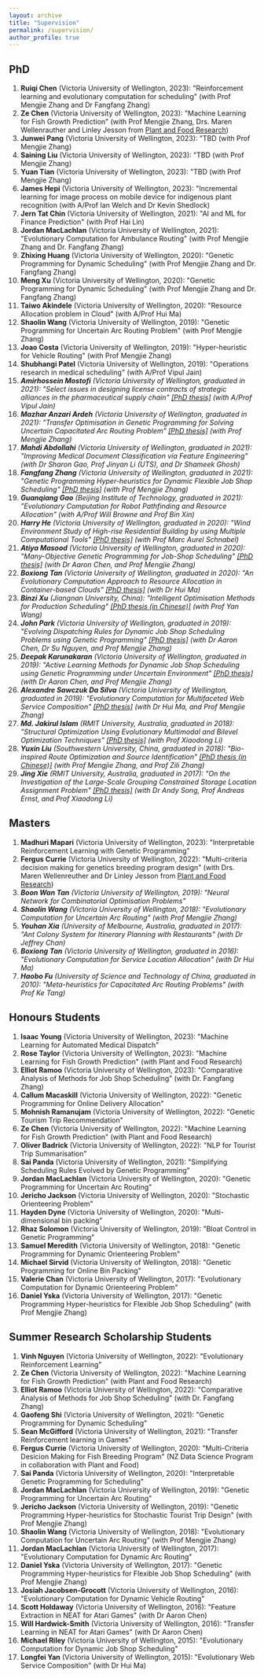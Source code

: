 ```yaml
---
layout: archive
title: "Supervision"
permalink: /supervision/
author_profile: true
---
```


## PhD

<ol>
  <li><b>Ruiqi Chen</b> (Victoria University of Wellington, 2023): "Reinforcement learning and evolutionary computation for scheduling" (with Prof Mengjie Zhang and Dr Fangfang Zhang)</li>
  <li><b>Ze Chen</b> (Victoria University of Wellington, 2023): "Machine Learning for Fish Growth Prediction" (with Prof Mengjie Zhang, Drs. Maren Wellenrauther and Linley Jesson from <a href="https://www.plantandfood.com">Plant and Food Research</a>)</li>
  <li><b>Junwei Pang</b> (Victoria University of Wellington, 2023): "TBD (with Prof Mengjie Zhang)</li>
  <li><b>Saining Liu</b> (Victoria University of Wellington, 2023): "TBD (with Prof Mengjie Zhang)</li>
  <li><b>Yuan Tian</b> (Victoria University of Wellington, 2023): "TBD (with Prof Mengjie Zhang)</li>
  <li><b>James Hepi</b> (Victoria University of Wellington, 2023): "Incremental learning for image process on mobile device for indigenous plant recognition (with A/Prof Ian Welch and Dr Kevin Shedlock)</li>
  <li><b>Jern Tat Chin</b> (Victoria University of Wellington, 2021): "AI and ML for Finance Prediction" (with Prof Hai Lin)</li>
  <li><b>Jordan MacLachlan</b> (Victoria University of Wellington, 2021): "Evolutionary Computation for Ambulance Routing" (with Prof Mengjie Zhang and Dr. Fangfang Zhang)</li>
  <li><b>Zhixing Huang</b> (Victoria University of Wellington, 2020): "Genetic Programming for Dynamic Scheduling" (with Prof Mengjie Zhang and Dr. Fangfang Zhang)</li>
  <li><b>Meng Xu</b> (Victoria University of Wellington, 2020): "Genetic Programming for Dynamic Scheduling" (with Prof Mengjie Zhang and Dr. Fangfang Zhang)</li>
  <li><b>Taiwo Akindele</b> (Victoria University of Wellington, 2020): "Resource Allocation problem in Cloud" (with A/Prof Hui Ma)</li>
  <li><b>Shaolin Wang</b> (Victoria University of Wellington, 2019): "Genetic Programming for Uncertain Arc Routing Problem" (with Prof Mengjie Zhang)</li>
  <li><b>Joao Costa</b> (Victoria University of Wellington, 2019): "Hyper-heuristic for Vehicle Routing" (with Prof Mengjie Zhang)</li>
  <li><b>Shubhangi Patel</b> (Victoria University of Wellington, 2019): "Operations research in medical scheduling" (with A/Prof Vipul Jain)</li>
  <li><i><b>Amirhossein Mostofi</b> (Victoria University of Wellington, graduated in 2021): "Select issues in designing license contracts of strategic alliances in the pharmaceutical supply chain" <a href="https://tewaharoa.victoria.ac.nz/discovery/fulldisplay?docid=alma99179629398902386&context=L&vid=64VUW_INST:VUWNUI&lang=en&search_scope=MyInst_and_CI&adaptor=Local%20Search%20Engine&tab=all&query=any,contains,Amirhossein%20Mostofi&offset=0">[PhD thesis]</a> (with A/Prof Vipul Jain)</i></li>
  <li><i><b>Mazhar Anzari Ardeh</b> (Victoria University of Wellington, graduated in 2021): "Transfer Optimisation in Genetic Programming for Solving Uncertain Capacitated Arc Routing Problem" <a href="https://tewaharoa.victoria.ac.nz/discovery/fulldisplay?docid=alma99179830936502386&context=L&vid=64VUW_INST:VUWNUI&lang=en&search_scope=MyInst_and_CI&adaptor=Local%20Search%20Engine&tab=all&query=any,contains,mazhar%20ardeh&offset=0">[PhD thesis]</a> (with Prof Mengjie Zhang)</i></li>
  <li><i><b>Mahdi Abdollahi</b> (Victoria University of Wellington, graduated in 2021): "Improving Medical Document Classification via Feature Engineering" (with Dr Sharon Gao, Prof Jinyan Li (UTS), and Dr Shameek Ghosh)</i></li>
  <li><i><b>Fangfang Zhang</b> (Victoria University of Wellington, graduated in 2021): "Genetic Programming Hyper-heuristics for Dynamic Flexible Job Shop Scheduling" <a href="https://openaccess.wgtn.ac.nz/articles/thesis/Genetic_Programming_Hyper-heuristics_for_Dynamic_Flexible_Job_Shop_Scheduling/16528677">[PhD thesis]</a> (with Prof Mengjie Zhang)</i></li>
  <li><i><b>Guanqiang Gao</b> (Beijing Institute of Technology, graduated in 2021): "Evolutionary Computation for Robot Pathfinding and Resource Allocation" (with A/Prof Will Browne and Prof Bin Xin)</i></li>
  <li><i><b>Harry He</b> (Victoria University of Wellington, graduated in 2020): "Wind Environment Study of High-rise Residential Building by using Multiple Computational Tools" <a href="https://researcharchive.vuw.ac.nz/handle/10063/9218">[PhD thesis]</a> (with Prof Marc Aurel Schnabel)</i></li>
  <li><i><b>Atiya Masood</b> (Victoria University of Wellington, graduated in 2020): "Many-Objective Genetic Programming for Job-Shop Scheduling" <a href="">[PhD thesis]</a> (with Dr Aaron Chen, and Prof Mengjie Zhang)</i></li>
  <li><i><b>Boxiong Tan</b> (Victoria University of Wellington, graduated in 2020): "An Evolutionary Computation Approach to Resource Allocation in Container-based Clouds" <a href="http://researcharchive.vuw.ac.nz/xmlui/handle/10063/9297">[PhD thesis]</a> (with Dr Hui Ma)</i></li>
  <li><i><b>Binzi Xu</b> (Jiangnan University, China): "Intelligent Optimisation Methods for Production Scheduling" <a href="https://www.cnki.net/KCMS/detail/detail.aspx?dbcode=CDFD&QueryID=0&CurRec=1&dbname=CDFDTEMP&filename=1020007558.nh&urlid=&yx=&v=MDc0NzRxVHJXTTFGckNVUjdxZll1UnNGeW5sVnIvSlZGMjVIck80R2RUSnA1RWJQSVI4ZVgxTHV4WVM3RGgxVDM=">[PhD thesis (in Chinese)]</a> (with Prof Yan Wang)</i></li>
  <li><i><b>John Park</b> (Victoria University of Wellington, graduated in 2019): "Evolving Dispatching Rules for Dynamic Job Shop Scheduling Problems using Genetic Programming" <a href="http://researcharchive.vuw.ac.nz/handle/10063/8186">[PhD thesis]</a> (with Dr Aaron Chen, Dr Su Nguyen, and Prof Mengjie Zhang)</i></li>
  <li><i><b>Deepak Karunakaran</b> (Victoria University of Wellington, graduated in 2019): "Active Learning Methods for Dynamic Job Shop Scheduling using Genetic Programming under Uncertain Environment" <a href="http://researcharchive.vuw.ac.nz/handle/10063/8614">[PhD thesis]</a> (with Dr Aaron Chen, and Prof Mengjie Zhang)</i></li>
  <li><i><b>Alexandre Sawczuk Da Silva</b> (Victoria University of Wellington, graduated in 2019): "Evolutionary Computation for Multifaceted Web Service Composition" <a href="http://researcharchive.vuw.ac.nz/handle/10063/8014">[PhD thesis]</a> (with Dr Hui Ma, and Prof Mengjie Zhang)</i></li>
  <li><i><b>Md. Jakirul Islam</b> (RMIT University, Australia, graduated in 2018): "Structural Optimization Using Evolutionary Multimodal and Bilevel Optimization Techniques" <a href="http://researchbank.rmit.edu.au/eserv/rmit:162527/Islam.pdf">[PhD thesis]</a> (with Prof Xiaodong Li)</i></li>
  <li><i><b>Yuxin Liu</b> (Southwestern University, China, graduated in 2018): "Bio-inspired Route Optimization and Source Identification" <a href="http://gb.oversea.cnki.net/KCMS/detail/detail.aspx?filename=1018859716.nh&dbcode=CDFD&dbname=CDFDREF">[PhD thesis (in Chinese)]</a> (with Prof Mengjie Zhang, and Prof Zili Zhang)</i></li>
  <li><i><b>Jing Xie</b> (RMIT University, Australia, graduated in 2017): "On the Investigation of the Large-Scale
  Grouping Constrained Storage Location Assignment Problem" <a href="https://researchbank.rmit.edu.au/eserv/rmit:162142/Xie.pdf">[PhD thesis]</a> (with Dr Andy Song, Prof Andreas Ernst, and Prof Xiaodong Li)</i></li>
</ol>

## Masters

<ol>
  <li><b>Madhuri Mapari</b> (Victoria University of Wellington, 2023): "Interpretable Reinforcement Learning with Genetic Programming"</li>
  <!-- <li><b>Thomson Thomas</b> (Victoria University of Wellington, 2022): "Evolutionary Computation for Cloud Resource Allocation"</li> -->
  <li><b>Fergus Currie</b> (Victoria University of Wellington, 2022): "Multi-criteria decision making for genetics breeding program design" (with Drs. Maren Wellenreuther and Dr Linley Jesson from <a href="https://www.plantandfood.com">Plant and Food Research</a>)</li>
  <li><i><b>Boon Wan Tan</b> (Victoria University of Wellington, 2019): "Neural Network for Combinatorial Optimisation Problems"</i></li>
  <li><i><b>Shaolin Wang</b> (Victoria University of Wellington, 2018): "Evolutionary Computation for Uncertain Arc Routing" (with Prof Mengjie Zhang)</i></li>
  <li><i><b>Youhan Xia</b> (University of Melbourne, Australia, graduated in 2017): "Ant Colony System for Itinerary Planning with Restaurants" (with Dr Jeffrey Chan)</i></li>
  <li><i><b>Boxiong Tan</b> (Victoria University of Wellington, graduated in 2016): "Evolutionary Computation for Service Location Allocation" (with Dr Hui Ma)</i></li>
  <li><i><b>Haobo Fu</b> (University of Science and Technology of China, graduated in 2010): "Meta-heuristics for Capacitated Arc Routing Problems" (with Prof Ke Tang)</i></li>
</ol>


## Honours Students

<ol>
  <li><b>Isaac Young</b> (Victoria University of Wellington, 2023): "Machine Learning for Automated Medical Dispatch"</li>
  <li><b>Rose Taylor</b> (Victoria University of Wellington, 2023): "Machine Learning for Fish Growth Prediction" (with Plant and Food Research)</li>
  <li><b>Elliot Ramoo</b> (Victoria University of Wellington, 2023): "Comparative Analysis of Methods for Job Shop Scheduling" (with Dr. Fangfang Zhang)</li>
  <li><b>Callum Macaskill</b> (Victoria University of Wellington, 2022): "Genetic Programming for Online Delivery Allocation"</li>
  <li><b>Mohnish Ramanujam</b> (Victoria University of Wellington, 2022): "Genetic Tourism Trip Recommendation"</li>
  <li><b>Ze Chen</b> (Victoria University of Wellington, 2022): "Machine Learning for Fish Growth Prediction" (with Plant and Food Research)</li>
  <li><b>Oliver Badrick</b> (Victoria University of Wellington, 2022): "NLP for Tourist Trip Summarisation"</li>
  <li><b>Sai Panda</b> (Victoria University of Wellington, 2021): "Simplifying Scheduling Rules Evolved by Genetic Programming"</li>
  <li><b>Jordan MacLachlan</b> (Victoria University of Wellington, 2020): "Genetic Programming for Uncertain Arc Routing"</li>
  <li><b>Jericho Jackson</b> (Victoria University of Wellington, 2020): "Stochastic Orienteering Problem"</li>
  <li><b>Hayden Dyne</b> (Victoria University of Wellington, 2020): "Multi-dimensional bin packing"</li>
  <li><b>Rhaz Solomon</b> (Victoria University of Wellington, 2019): "Bloat Control in Genetic Programming"</li>
  <li><b>Samuel Meredith</b> (Victoria University of Wellington, 2018): "Genetic Programming for Dynamic Orienteering Problem"</li>
  <li><b>Michael Sirvid</b> (Victoria University of Wellington, 2018): "Genetic Programming for Online Bin Packing"</li>
  <li><b>Valerie Chan</b> (Victoria University of Wellington, 2017): "Evolutionary Computation for Dynamic Orienteering Problem"</li>
  <li><b>Daniel Yska</b> (Victoria University of Wellington, 2017): "Genetic Programming Hyper-heuristics for Flexible Job Shop Scheduling" (with Prof Mengjie Zhang)</li>
</ol>


## Summer Research Scholarship Students

<ol>
  <li><b>Vinh Nguyen</b> (Victoria University of Wellington, 2022): "Evolutionary Reinforcement Learning"</li>
  <li><b>Ze Chen</b> (Victoria University of Wellington, 2022): "Machine Learning for Fish Growth Prediction" (with Plant and Food Research)</li>
  <li><b>Elliot Ramoo</b> (Victoria University of Wellington, 2022): "Comparative Analysis of Methods for Job Shop Scheduling" (with Dr. Fangfang Zhang)</li>
  <li><b>Gaofeng Shi</b> (Victoria University of Wellington, 2021): "Genetic Programming for Dynamic Scheduling"</li>
  <li><b>Sean McGifford</b> (Victoria University of Wellington, 2021): "Transfer Reinforcement learning in Games"</li>
  <li><b>Fergus Currie</b> (Victoria University of Wellington, 2020): "Multi-Criteria Desicion Making for Fish Breeding Program" (NZ Data Science Program in collaboration with Plant and Food)</li>
  <li><b>Sai Panda</b> (Victoria University of Wellington, 2020): "Interpretable Genetic Programming for Scheduling"</li>
  <li><b>Jordan MacLachlan</b> (Victoria University of Wellington, 2019): "Genetic Programming for Uncertain Arc Routing"</li>
  <li><b>Jericho Jackson</b> (Victoria University of Wellington, 2019): "Genetic Programming Hyper-heuristics for Stochastic Tourist Trip Design" (with Prof Mengjie Zhang)</li>
  <li><b>Shaolin Wang</b> (Victoria University of Wellington, 2018): "Evolutionary Computation for Uncertain Arc Routing" (with Prof Mengjie Zhang)</li>
  <li><b>Jordan MacLachlan</b> (Victoria University of Wellington, 2017): "Evolutionary Computation for Dynamic Arc Routing"</li>
  <li><b>Daniel Yska</b> (Victoria University of Wellington, 2017): "Genetic Programming Hyper-heuristics for Flexible Job Shop Scheduling" (with Prof Mengjie Zhang)</li>
  <li><b>Josiah Jacobsen-Grocott</b> (Victoria University of Wellington, 2016): "Evolutionary Computation for Dynamic Vehicle Routing"</li>
  <li><b>Scott Holdaway</b> (Victoria University of Wellington, 2016): "Feature Extraction in NEAT for Atari Games" (with Dr Aaron Chen)</li>
  <li><b>Will Hardwick-Smith</b> (Victoria University of Wellington, 2016): "Transfer Learning in NEAT for Atari Games" (with Dr Aaron Chen)</li>
  <li><b>Michael Riley</b> (Victoria University of Wellington, 2015): "Evolutionary Computation for Dynamic Job Shop Scheduling"</li>
  <li><b>Longfei Yan</b> (Victoria University of Wellington, 2015): "Evolutionary Web Service Composition" (with Dr Hui Ma)</li>
</ol>
